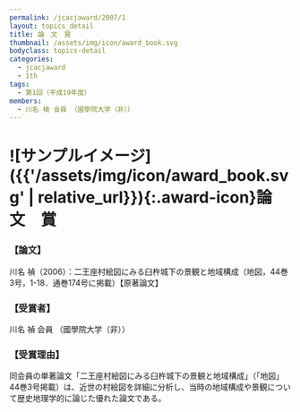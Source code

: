 ```yaml
---
permalink: /jcacjaward/2007/1
layout: topics_detail
title: 論　文　賞
thumbnail: /assets/img/icon/award_book.svg
bodyclass: topics-detail
categories:
  - jcacjaward
  - 1th
tags:
  - 第1回（平成19年度）
members:
  - 川名 禎 会員 （國學院大学（非））
---
```


# ![サンプルイメージ]({{'/assets/img/icon/award_book.svg' | relative_url}}){:.award-icon}論　文　賞

### 【論文】

川名 禎（2006）：二王座村絵図にみる臼杵城下の景観と地域構成（地図，44巻3号，1-18．通巻174号に掲載）【原著論文】

### 【受賞者】

川名 禎 会員 （國學院大学（非））

### 【受賞理由】

同会員の単著論文「二王座村絵図にみる臼杵城下の景観と地域構成」（「地図」44巻3号掲載）は、近世の村絵図を詳細に分析し、当時の地域構成や景観について歴史地理学的に論じた優れた論文である。
